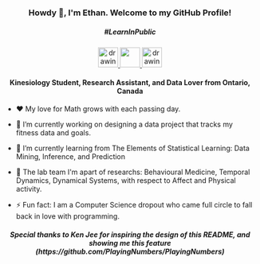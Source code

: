 <p align="center">
  <h3 align="center">Howdy 👋, I'm Ethan. Welcome to my GitHub Profile!</h3>
</p>
<p align="center">
  <h5 align="center">#LearnInPublic</h4>
</p>
<p align="center">
    <a href="mailto:embrown@ualberta.ca"><img src="https://www.freepnglogos.com/uploads/email-png/email-icon-philippe-the-original-31.png" alt="drawing" width="40"/> 
    <a href="https://twitter.com/ethanmackbrown"><img src="https://www.freepnglogos.com/uploads/twitter-logo-png/twitter-icon-circle-png-logo-8.png" width="40"/>
    <a href="https://www.linkedin.com/in/ethanbrownfitness/"><img src="https://www.freepnglogos.com/uploads/linkedin-basic-round-social-logo-png-13.png" alt="drawing" width="40"/></a>
</p>
<p align="center">
  <h4 align="center">Kinesiology Student, Research Assistant, and Data Lover from Ontario, Canada</h4>
</p>
</p>

- ❤ My love for Math grows with each passing day.

- 🤔 I’m currently working on designing a data project that tracks my fitness data and goals.

- 🌱 I’m currently learning from The Elements of Statistical Learning: Data Mining, Inference, and Prediction

- 🔭 The lab team I'm apart of researchs: Behavioural Medicine, Temporal Dynamics, Dynamical Systems, with respect to Affect and Physical activity.

- ⚡ Fun fact: I am a Computer Science dropout who came full circle to fall back in love with programming.


</p>
<p align="center">
  <h5 align="center">Special thanks to Ken Jee for inspiring the design of this README, and showing me this feature (https://github.com/PlayingNumbers/PlayingNumbers)</h4>
</p>
</p>
